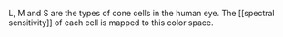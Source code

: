 L, M and S are the types of cone cells in the human eye.
The [[spectral sensitivity]] of each cell is mapped to this color space.